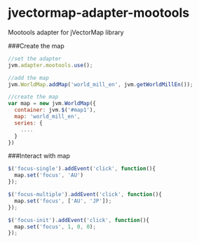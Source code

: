 jvectormap-adapter-mootools
===========================

Mootools adapter for jVectorMap library

###Create the map
```javascript
//set the adapter
jvm.adapter.mootools.use();

//add the map
jvm.WorldMap.addMap('world_mill_en', jvm.getWorldMillEn());

//create the map
var map = new jvm.WorldMap({
  container: jvm.$('#map1'),
  map: 'world_mill_en',
  series: {
    ....
  }
})
```

###Interact with map
```javascript
$('focus-single').addEvent('click', function(){
  map.set('focus', 'AU')
});

$('focus-multiple').addEvent('click', function(){
  map.set('focus', ['AU', 'JP']);
});

$('focus-init').addEvent('click', function(){
  map.set('focus', 1, 0, 0);
});
